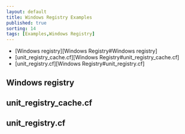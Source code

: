 ```yaml
---
layout: default
title: Windows Registry Examples 
published: true
sorting: 14
tags: [Examples,Windows Registry]
---
```


* [Windows registry][Windows Registry#Windows registry]
* [unit_registry_cache.cf][Windows Registry#unit_registry_cache.cf]
* [unit_registry.cf][Windows Registry#unit_registry.cf]

## Windows registry ##
## unit_registry_cache.cf ##
## unit_registry.cf ##